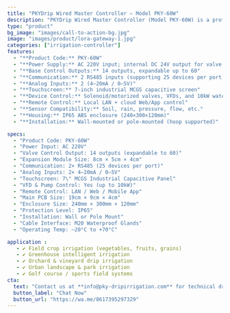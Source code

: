 ```yaml
---
title: "PKYDrip Wired Master Controller – Model PKY-60W"
description: "PKYDrip Wired Master Controller (Model PKY-60W) is a professional irrigation control solution designed for agricultural fields, greenhouse cultivation, and municipal landscape irrigation projects. With flexible modular expansion, industrial-grade reliability, and smart management capabilities, PKYDrip provides efficient, stable, and scalable irrigation control for medium to large-scale installations."
type: "product"
bg_image: "images/call-to-action-bg.jpg"
image: "images/product/lora-gateway-1.jpg"
categories: ["irrigation-controller"]
features:
  - "**Product Code:** PKY-60W"
  - "**Power Supply:** AC 220V input; internal DC 24V output for valve control"
  - "**Base Control Outputs:** 14 outputs, expandable up to 60"
  - "**Communication:** 2 RS485 inputs (supporting 25 devices per port)"
  - "**Analog Inputs:** 2 (4–20mA / 0–5V)"
  - "**Touchscreen:** 7-inch industrial MCGS capacitive screen"
  - "**Device Control:** Solenoid/motorized valves, VFDs, and 10kW water pumps"
  - "**Remote Control:** Local LAN + cloud Web/App control"
  - "**Sensor Compatibility:** Soil, rain, pressure, flow, etc."
  - "**Housing:** IP65 ABS enclosure (240×300×120mm)"
  - "**Installation:** Wall-mounted or pole-mounted (hoop supported)"

specs:
  - "Product Code: PKY-60W"
  - "Power Input: AC 220V"
  - "Valve Control Output: 14 outputs (expandable to 60)"
  - "Expansion Module Size: 8cm × 5cm × 4cm"
  - "Communication: 2× RS485 (25 devices per port)"
  - "Analog Inputs: 2× 4–20mA / 0–5V"
  - "Touchscreen: 7\" MCGS Industrial Capacitive Panel"
  - "VFD & Pump Control: Yes (up to 10kW)"
  - "Remote Control: LAN / Web / Mobile App"
  - "Main PCB Size: 19cm × 9cm × 4cm"
  - "Enclosure Size: 240mm × 300mm × 120mm"
  - "Protection Level: IP65"
  - "Installation: Wall or Pole Mount"
  - "Cable Interface: M20 Waterproof Glands"
  - "Operating Temp: –20°C to +70°C"

application :
   - ✔ Field crop irrigation (vegetables, fruits, grains)
   - ✔ Greenhouse intelligent irrigation
   - ✔ Orchard & vineyard drip irrigation
   - ✔ Urban landscape & park irrigation
   - ✔ Golf course / sports field systems
cta: 
  text: "Contact us at **info@pky-dripirrigation.com** for technical drawings, quotes, or integration advice."
  button_label: "Chat Now"
  button_url: "https://wa.me/8617395297329" 
---
```



